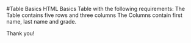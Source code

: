 #Table Basics
HTML Basics Table with the following requirements:
The Table contains five rows and three columns
The Columns contain first name, last name and grade.

Thank you!
